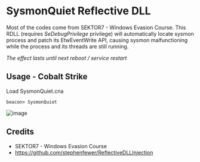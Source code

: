 # SysmonQuiet Reflective DLL

Most of the codes come from SEKTOR7 - Windows Evasion Course. This RDLL (requires *SeDebugPrivilege* privilege) will automatically locate sysmon process and patch its EtwEventWrite API, causing sysmon malfunctioning while the process and its threads are still running.

*The effect lasts until next reboot / service restart*


## Usage - Cobalt Strike
Load SysmonQuiet.cna
```
beacon> SysmonQuiet
```

![image](https://user-images.githubusercontent.com/21979646/178285876-d7e39505-dd6c-4d69-9d37-46ba67cdeda2.png)


## Credits
* SEKTOR7 - Windows Evasion Course
* https://github.com/stephenfewer/ReflectiveDLLInjection
